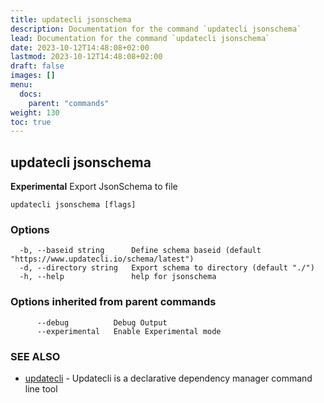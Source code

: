 ```yaml
---
title: updatecli jsonschema
description: Documentation for the command `updatecli jsonschema`
lead: Documentation for the command `updatecli jsonschema`
date: 2023-10-12T14:48:08+02:00
lastmod: 2023-10-12T14:48:08+02:00
draft: false
images: []
menu:
  docs:
    parent: "commands"
weight: 130
toc: true
---
```


## updatecli jsonschema

**Experimental** Export JsonSchema to file

```
updatecli jsonschema [flags]
```

### Options

```
  -b, --baseid string      Define schema baseid (default "https://www.updatecli.io/schema/latest")
  -d, --directory string   Export schema to directory (default "./")
  -h, --help               help for jsonschema
```

### Options inherited from parent commands

```
      --debug          Debug Output
      --experimental   Enable Experimental mode
```

### SEE ALSO

* [updatecli](/docs/commands/updatecli)	 - Updatecli is a declarative dependency manager command line tool

